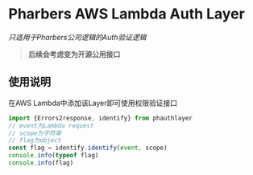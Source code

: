 # Pharbers AWS Lambda Auth Layer

*只适用于Pharbers公司逻辑的Auth验证逻辑*

> **后续会考虑变为开源公用接口**

## 使用说明
在AWS Lambda中添加该Layer即可使用权限验证接口
```ts
import {Errors2response, identify} from phauthlayer
// event为Lambda request
// scope为字符串
// flag为object
const flag = identify.identify(event, scope)
console.info(typeof flag)
console.info(flag)
```

